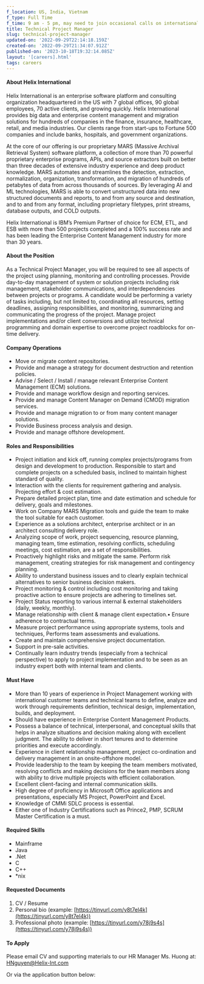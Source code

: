 ```yaml
---
f_location: US, India, Vietnam
f_type: Full Time
f_time: 9 am - 5 pm, may need to join occasional calls on international timezones.
title: Technical Project Manager
slug: technical-project-manager
updated-on: '2022-09-29T22:14:18.159Z'
created-on: '2022-09-29T21:34:07.912Z'
published-on: '2023-10-18T19:32:14.085Z'
layout: '[careers].html'
tags: careers
---
```


#### About Helix International

Helix International is an enterprise software platform and consulting organization headquartered in the US with 7 global offices, 90 global employees, 70 active clients, and growing quickly. Helix International provides big data and enterprise content management and migration solutions for hundreds of companies in the finance, insurance, healthcare, retail, and media industries. Our clients range from start-ups to Fortune 500 companies and include banks, hospitals, and government organizations.

At the core of our offering is our proprietary MARS (Massive Archival Retrieval System) software platform, a collection of more than 70 powerful proprietary enterprise programs, APIs, and source extractors built on better than three decades of extensive industry experience and deep product knowledge. MARS automates and streamlines the detection, extraction, normalization, organization, transformation, and migration of hundreds of petabytes of data from across thousands of sources. By leveraging AI and ML technologies, MARS is able to convert unstructured data into new structured documents and reports, to and from any source and destination, and to and from any format, including proprietary filetypes, print streams, database outputs, and COLD outputs.

Helix International is IBM’s Premium Partner of choice for ECM, ETL, and ESB with more than 500 projects completed and a 100% success rate and has been leading the Enterprise Content Management industry for more than 30 years.

#### About the Position

As a Technical Project Manager, you will be required to see all aspects of the project using planning, monitoring and controlling processes. Provide day-to-day management of system or solution projects including risk management, stakeholder communications, and interdependencies between projects or programs. A candidate would be performing a variety of tasks including, but not limited to, coordinating all resources, setting deadlines, assigning responsibilities, and monitoring, summarizing and communicating the progress of the project. Manage project implementations and/or client conversions and utilize technical programming and domain expertise to overcome project roadblocks for on-time delivery.

#### Company Operations

*   Move or migrate content repositories.
*   Provide and manage a strategy for document destruction and retention policies.
*   Advise / Select / Install / manage relevant Enterprise Content Management (ECM) solutions.
*   Provide and manage workflow design and reporting services.
*   Provide and manage Content Manager on Demand (CMOD) migration services.
*   Provide and manage migration to or from many content manager solutions.
*   Provide Business process analysis and design.
*   Provide and manage offshore development.

#### Roles and Responsibilities

*   Project initiation and kick off, running complex projects/programs from design and development to production. Responsible to start and complete projects on a scheduled basis, inclined to maintain highest standard of quality.
*   Interaction with the clients for requirement gathering and analysis. Projecting effort & cost estimation.
*   Prepare detailed project plan, time and date estimation and schedule for delivery, goals and milestones.
*   Work on Company MARS Migration tools and guide the team to make the tool suitable for each customer.
*   Experience as a solutions architect, enterprise architect or in an architect consulting delivery role.
*   Analyzing scope of work, project sequencing, resource planning, managing team, time estimation, resolving conflicts, scheduling meetings, cost estimation, are a set of responsibilities.
*   Proactively highlight risks and mitigate the same. Perform risk management, creating strategies for risk management and contingency planning.
*   Ability to understand business issues and to clearly explain technical alternatives to senior business decision makers.
*   Project monitoring & control including cost monitoring and taking proactive action to ensure projects are adhering to timelines set.
*   Project Status reporting to various internal & external stakeholders (daily, weekly, monthly).
*   Manage relationship with client & manage client expectation.• Ensure adherence to contractual terms.
*   Measure project performance using appropriate systems, tools and techniques, Performs team assessments and evaluations.
*   Create and maintain comprehensive project documentation.
*   Support in pre-sale activities.
*   Continually learn industry trends (especially from a technical perspective) to apply to project implementation and to be seen as an industry expert both with internal team and clients.

#### Must Have

*   More than 10 years of experience in Project Management working with international customer teams and technical teams to define, analyze and work through requirements definition, technical design, implementation, builds, and deployment.
*   Should have experience in Enterprise Content Management Products.
*   Possess a balance of technical, interpersonal, and conceptual skills that helps in analyze situations and decision making along with excellent judgment. The ability to deliver in short tenures and to determine priorities and execute accordingly.
*   Experience in client relationship management, project co-ordination and delivery management in an onsite-offshore model.
*   Provide leadership to the team by keeping the team members motivated, resolving conflicts and making decisions for the team members along with ability to drive multiple projects with efficient collaboration.
*   Excellent client-facing and internal communication skills.
*   High degree of proficiency in Microsoft Office applications and presentations, especially MS Project, PowerPoint and Excel.
*   Knowledge of CMMi SDLC process is essential.
*   Either one of Industry Certifications such as Prince2, PMP, SCRUM Master Certification is a must.

#### Required Skills

*   Mainframe
*   Java
*   .Net
*   C
*   C++
*   \*nix

#### Requested Documents

1.  CV / Resume
2.  Personal bio (example: [https://tinyurl.com/y8t7el4k](https://tinyurl.com/y8t7el4k))
3.  Professional photo (example: [https://tinyurl.com/y78j9s4s](https://tinyurl.com/y78j9s4s))

#### To Apply

Please email CV and supporting materials to our HR Manager Ms. Huong at: [HNguyen@Helix-Int.com](mailto:HNguyen@Helix-Int.com)

Or via the application button below:

